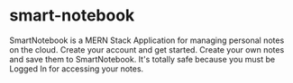 # smart-notebook
SmartNotebook is a MERN Stack Application for managing personal notes on the cloud. Create your account and get started. Create your own notes and save them to SmartNotebook. It's totally safe because you must be Logged In for accessing your notes.
